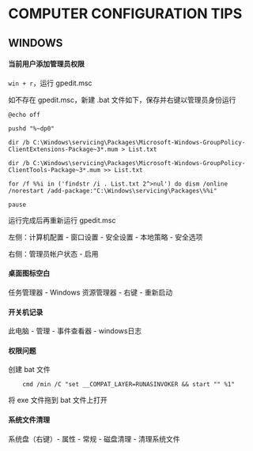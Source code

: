 COMPUTER CONFIGURATION TIPS
=============================


## WINDOWS

#### 当前用户添加管理员权限

`win + r`，运行 gpedit.msc

如不存在 gpedit.msc，新建 .bat 文件如下，保存并右键以管理员身份运行

```
@echo off

pushd "%~dp0"

dir /b C:\Windows\servicing\Packages\Microsoft-Windows-GroupPolicy-ClientExtensions-Package~3*.mum > List.txt

dir /b C:\Windows\servicing\Packages\Microsoft-Windows-GroupPolicy-ClientTools-Package~3*.mum >> List.txt

for /f %%i in ('findstr /i . List.txt 2^>nul') do dism /online /norestart /add-package:"C:\Windows\servicing\Packages\%%i"

pause
```

运行完成后再重新运行 gpedit.msc

左侧：计算机配置 - 窗口设置 - 安全设置 - 本地策略 - 安全选项

右侧：管理员帐户状态 - 启用


#### 桌面图标空白

任务管理器 - Windows 资源管理器 - 右键 - 重新启动


#### 开关机记录

此电脑 - 管理 - 事件查看器 - windows日志


#### 权限问题

创建 bat 文件

        cmd /min /C "set __COMPAT_LAYER=RUNASINVOKER && start "" %1"

将 exe 文件拖到 bat 文件上打开


#### 系统文件清理

系统盘（右键）- 属性 - 常规 - 磁盘清理 - 清理系统文件

